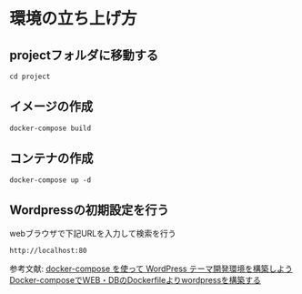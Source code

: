 # 環境の立ち上げ方

## projectフォルダに移動する
~~~
cd project
~~~

## イメージの作成
~~~
docker-compose build
~~~

## コンテナの作成

~~~
docker-compose up -d
~~~

## Wordpressの初期設定を行う

webブラウザで下記URLを入力して検索を行う
~~~
http://localhost:80
~~~

参考文献:
[docker-compose を使って WordPress テーマ開発環境を構築しよう](https://blog.recruit.co.jp/rmp/infrastructure/post-11266/)
[Docker-composeでWEB・DBのDockerfileよりwordpressを構築する](https://qiita.com/kasihko/items/4ebfee91f674f2ec04fa)
